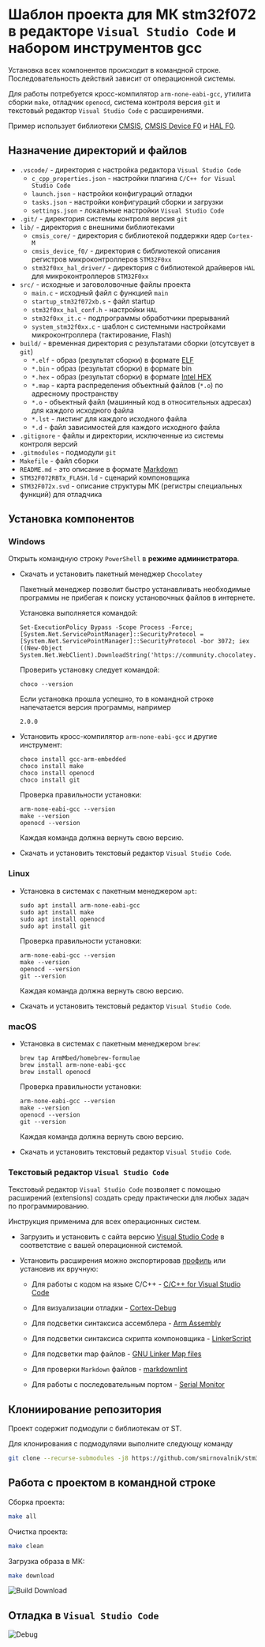 # Шаблон проекта для МК stm32f072 в редакторе `Visual Studio Code` и набором инструментов gcc

Установка всех компонентов происходит в командной строке.
Последовательность действий зависит от операционной системы.

Для работы потребуется кросс-компилятор `arm-none-eabi-gcc`, утилита сборки `make`, отладчик `openocd`,
система контроля версия `git` и текстовый редактор `Visual Studio Code` с расширениями.

Пример использует библиотеки [CMSIS](https://github.com/STMicroelectronics/cmsis_core),
[CMSIS Device F0](https://github.com/STMicroelectronics/cmsis_device_f0) и
[HAL F0](https://github.com/STMicroelectronics/stm32f0xx_hal_driver).

## Назначение директорий и файлов

- `.vscode/` - директория с настройка редактора `Visual Studio Code`
  - `c_cpp_properties.json` - настройки плагина `C/C++ for Visual Studio Code`
  - `launch.json` - настройки конфигураций отладки
  - `tasks.json` - настройки конфигураций сборки и загрузки
  - `settings.json` - локальные настройки `Visual Studio Code`
- `.git/` - директория системы контроля версия `git`
- `lib/` - директория с внешними библиотеками
  - `cmsis_core/` - директория с библиотекой поддержки ядер `Cortex-M`
  - `cmsis_device_f0/` - директория с библиотекой описания регистров микроконтроллеров `STM32F0xx`
  - `stm32f0xx_hal_driver/` - директория с библиотекой драйверов `HAL` для микроконтроллеров `STM32F0xx`
- `src/` - исходные и заговоловочные файлы проекта
  - `main.c` - исходный файл с функцией `main`
  - `startup_stm32f072xb.s` - файл startup
  - `stm32f0xx_hal_conf.h` - настройки `HAL`
  - `stm32f0xx_it.c` - подпрограммы обработчики прерываний
  - `system_stm32f0xx.c` - шаблон с системными настройками микроконтроллера (тактирование, Flash)
- `build/` - временная директория с результатами сборки (отсутсвует в `git`)
  - `*.elf` - образ (результат сборки) в формате [ELF](https://en.wikipedia.org/wiki/Executable_and_Linkable_Format)
  - `*.bin` - образ (результат сборки) в формате bin
  - `*.hex` - образ (результат сборки) в формате [Intel HEX](https://en.wikipedia.org/wiki/Intel_HEX)
  - `*.map` - карта распределения объектный файлов (`*.o`) по адресному пространству
  - `*.o`   - объектный файл (машинный код в относительных адресах) для каждого исходного файла
  - `*.lst` - листинг для каждого исходного файла
  - `*.d`   - файл зависимостей для каждого исходного файла
- `.gitignore` - файлы и директории, исключенные из системы контроля версий
- `.gitmodules` - подмодули `git`
- `Makefile` - файл сборки
- `README.md` - это описание в формате [Markdown](https://github.com/adam-p/markdown-here/wiki/Markdown-Cheatsheet)
- `STM32F072RBTx_FLASH.ld` - сценарий компоновщика
- `STM32F072x.svd` - описание структуры МК (регистры специальных функций) для отладчика

## Установка компонентов

### Windows

Открыть командную строку `PowerShell` в **режиме администратора**.

- Скачать и установить пакетный менеджер `Chocolatey`

    Пакетный менеджер позволит быстро устанавливать необходимые программы не прибегая к поиску установочных файлов в интернете.

    Установка выполняется командой:

    ```shell
    Set-ExecutionPolicy Bypass -Scope Process -Force; [System.Net.ServicePointManager]::SecurityProtocol = [System.Net.ServicePointManager]::SecurityProtocol -bor 3072; iex ((New-Object System.Net.WebClient).DownloadString('https://community.chocolatey.org/install.ps1'))
    ```

    Проверить установку следует командой:

    ```shell
    choco --version
    ```

    Если установка прошла успешно, то в командной строке напечатается версия программы, например

    ```shell
    2.0.0
    ```

- Установить кросс-компилятор `arm-none-eabi-gcc` и другие инструмент:

    ```shell
    choco install gcc-arm-embedded
    choco install make
    choco install openocd
    choco install git
    ```

  Проверка правильности установки:

  ```shell
  arm-none-eabi-gcc --version
  make --version
  openocd --version
  ```

  Каждая команда должна вернуть свою версию.

- Скачать и установить текстовый редактор `Visual Studio Code`.

### Linux

- Установка в системах с пакетным менеджером `apt`:

  ```shell
  sudo apt install arm-none-eabi-gcc
  sudo apt install make
  sudo apt install openocd
  sudo apt install git
   ```

  Проверка правильности установки:

  ```shell
  arm-none-eabi-gcc --version
  make --version
  openocd --version
  git --version
  ```

  Каждая команда должна вернуть свою версию.

- Скачать и установить текстовый редактор `Visual Studio Code`.

### macOS

- Установка в системах с пакетным менеджером `brew`:

  ```shell
  brew tap ArmMbed/homebrew-formulae
  brew install arm-none-eabi-gcc
  brew install openocd
  ```

  Проверка правильности установки:

  ```shell
  arm-none-eabi-gcc --version
  make --version
  openocd --version
  git --version
  ```

  Каждая команда должна вернуть свою версию.

- Скачать и установить текстовый редактор `Visual Studio Code`.

### Текстовый редактор `Visual Studio Code`

Текстовый редактор `Visual Studio Code` позволяет с помощью расширений (extensions) создать среду практически для любых задач по программированию.

Инструкция применима для всех операционных систем.

- Загрузить и установить с сайта версию [Visual Studio Code](https://code.visualstudio.com/) в соответствие с вашей операционной системой.

- Установить расширения можно экспортировав [профиль](https://vscode.dev/profile/github/2638de19aacad3f38058ccb77d4f417e) или установив их вручную:

  - Для работы с кодом на языке C/C++ - [C/C++ for Visual Studio Code](https://marketplace.visualstudio.com/items?itemName=ms-vscode.cpptools)

  - Для визуализации отладки - [Cortex-Debug](https://marketplace.visualstudio.com/items?itemName=marus25.cortex-debug)

  - Для подсветки синтаксиса ассемблера - [Arm Assembly](https://marketplace.visualstudio.com/items?itemName=dan-c-underwood.arm)

  - Для подсветки синтаксиса скрипта компоновщика - [LinkerScript](https://marketplace.visualstudio.com/items?itemName=ZixuanWang.linkerscript)

  - Для подсветки map файлов - [GNU Linker Map files](https://marketplace.visualstudio.com/items?itemName=trond-snekvik.gnu-mapfiles)

  - Для проверки `Markdown` файлов - [markdownlint](https://marketplace.visualstudio.com/items?itemName=DavidAnson.vscode-markdownlint)

  - Для работы с последовательным портом - [Serial Monitor](https://marketplace.visualstudio.com/items?itemName=ms-vscode.vscode-serial-monitor)

## Клониирование репозитория

Проект содержит подмодули с библиотекам от ST.

Для клонирования с подмодулями выполните следующу команду

```bash
git clone --recurse-submodules -j8 https://github.com/smirnovalnik/stm32f072_vscode_gcc_template.git
```

## Работа с проектом в командной строке

Сборка проекта:

```bash
make all
```

Очистка проекта:

```bash
make clean
```

Загрузка образа в МК:

```bash
make download
```

![Build Download](./img/vscode_build_download.gif)

## Отладка в `Visual Studio Code`

![Debug](./img/vscode_debug.gif)
